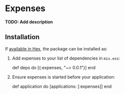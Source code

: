 # Expenses

**TODO: Add description**

## Installation

If [available in Hex](https://hex.pm/docs/publish), the package can be installed as:

  1. Add expenses to your list of dependencies in `mix.exs`:

        def deps do
          [{:expenses, "~> 0.0.1"}]
        end

  2. Ensure expenses is started before your application:

        def application do
          [applications: [:expenses]]
        end

